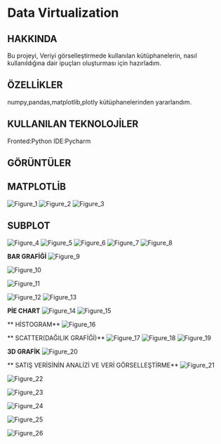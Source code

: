 # Data Virtualization


## HAKKINDA
 Bu projeyi, Veriyi görselleştirmede kullanılan kütüphanelerin, nasıl kullanıldığına dair ipuçları oluşturması için hazırladım.

## ÖZELLİKLER
 numpy,pandas,matplotlib,plotly kütüphanelerinden yararlandım.

## KULLANILAN TEKNOLOJİLER
 Fronted:Python
 IDE:Pycharm

## GÖRÜNTÜLER

 ## MATPLOTLİB
![Figure_1](https://github.com/user-attachments/assets/4dbd3885-8eae-4073-81e2-09342bea4c2d)
![Figure_2](https://github.com/user-attachments/assets/20236b82-562d-47ba-8dc2-80b2cd2025bc)
![Figure_3](https://github.com/user-attachments/assets/c1d52bf9-0f9d-427a-8f1a-17fc73144c43)

  ## SUBPLOT
![Figure_4](https://github.com/user-attachments/assets/f07e25f5-b560-4fd4-88be-de318404b676)
![Figure_5](https://github.com/user-attachments/assets/d245da80-7ba2-40df-ac1e-c801ab9fdc22)
![Figure_6](https://github.com/user-attachments/assets/84cc9c1b-be16-47c0-bfe7-6de1128c27fe)
![Figure_7](https://github.com/user-attachments/assets/6060472b-5602-4702-bb8f-d1e1d8cd59a8)
![Figure_8](https://github.com/user-attachments/assets/0bb04daf-2bc9-4ff3-a0cf-73d71a460a36)

  **BAR GRAFİĞİ**
![Figure_9](https://github.com/user-attachments/assets/624a4fa4-6bf4-4b45-8662-6f6deb98dc08)

![Figure_10](https://github.com/user-attachments/assets/46801df9-1a9c-432e-aaf9-a24722735694)


![Figure_11](https://github.com/user-attachments/assets/e431f1cf-089d-441c-a645-5ce683d99a16)



![Figure_12](https://github.com/user-attachments/assets/6fe8a375-a504-41ec-b8af-61916575fcbc)
![Figure_13](https://github.com/user-attachments/assets/a66af697-e457-493b-8ac2-de3a08e59ddb)


  **PİE CHART**
![Figure_14](https://github.com/user-attachments/assets/c1401693-ff63-4aca-813b-a3425595e492)
![Figure_15](https://github.com/user-attachments/assets/3d1fa57a-4494-4c2a-967e-a66e4af32502)


 ** HİSTOGRAM**
![Figure_16](https://github.com/user-attachments/assets/65925f76-476b-435b-b440-37a7dff52534)


  ** SCATTER(DAĞILIK GRAFİĞİ)**
![Figure_17](https://github.com/user-attachments/assets/884f9fee-323d-4310-a441-76a8be3fd0f1)
![Figure_18](https://github.com/user-attachments/assets/437f1b08-d12c-46d5-8df3-5bfea4cb31f3)
![Figure_19](https://github.com/user-attachments/assets/6269b369-85c9-49ad-b313-68192b6dceb8)


  **3D GRAFİK**
![Figure_20](https://github.com/user-attachments/assets/7f146b49-ff11-44f4-9dad-1d71d439673e)

   ** SATIŞ VERİSİNİN ANALİZİ VE VERİ GÖRSELLEŞTİRME**
![Figure_21](https://github.com/user-attachments/assets/f0f47106-8289-438a-87e7-f71868f322b8)

![Figure_22](https://github.com/user-attachments/assets/f4c82989-217f-4c9b-9ba3-cce310249630)


![Figure_23](https://github.com/user-attachments/assets/2a32ec50-76ca-457f-8c9f-3a520394f404)

![Figure_24](https://github.com/user-attachments/assets/e4851af5-2ac4-462f-a48a-e18706a75a17)


![Figure_25](https://github.com/user-attachments/assets/19240caa-fcdc-4c6c-985f-904aefb5516d)


![Figure_26](https://github.com/user-attachments/assets/46990ce9-5ec5-4b01-a4be-31b7cf6e82f0)



























